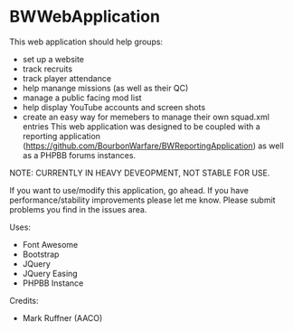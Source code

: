 # BWWebApplication
This web application should help groups:
* set up a website
* track recruits
* track player attendance
* help manange missions (as well as their QC)
* manage a public facing mod list
* help display YouTube accounts and screen shots
* create an easy way for memebers to manage their own squad.xml entries
This web application was designed to be coupled with a reporting application (https://github.com/BourbonWarfare/BWReportingApplication) as well as a PHPBB forums instances.

NOTE: CURRENTLY IN HEAVY DEVEOPMENT, NOT STABLE FOR USE.

If you want to use/modify this application, go ahead. If you have performance/stability improvements please let me know. Please submit problems you find in the issues area.

Uses:
* Font Awesome
* Bootstrap
* JQuery
* JQuery Easing
* PHPBB Instance

Credits:
* Mark Ruffner (AACO)
